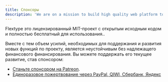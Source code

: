 ```yaml
---
title: Спонсоры
description: 'We are on a mission to build high quality web platform to develop fast, flexible, easier to manage websites with Flextype!'
---
```


Flextype это лицензированный MIT-проект с открытым исходным кодом и полностью бесплатный для использования..

Вместе с тем объем усилий, необходимых для поддержания и развития новых функций по проекту, является неустойчивым без надлежащего финансового финансирования. Вы можете поддержать его текущее развитие, став спонсором:

- [Станьте спонсором на Patreon](https://www.patreon.com/awilum).
- [Единоразовое пожертвование через PayPal, QIWI, Сбербанк, Яндекс](http://flextype.org/en/one-time-donation)
